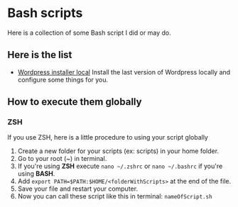# Bash scripts

Here is a collection of some Bash script I did or may do.

## Here is the list

* [Wordpress installer local](wordpress_readme.md)
Install the last version of Wordpress locally and configure some things for you.

## How to execute them globally

### ZSH

If you use ZSH, here is a little procedure to using your script globally

1. Create a new folder for your scripts (ex: scripts) in your home folder.
2. Go to your root (~) in terminal.
3. If you're using **ZSH** execute `nano ~/.zshrc`  or `nano ~/.bashrc` if you're using **BASH**.
4. Add `export PATH=$PATH:$HOME/<folderWithScripts>` at the end of the file.
5. Save your file and restart your computer.
6. Now you can call these script like this in terminal: `nameOfScript.sh`
